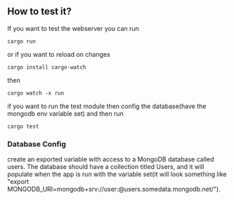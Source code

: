 ## How to test it?
If you want to test the webserver you can run
```shell
cargo run 
```
or if you want to reload on changes
```shell
cargo install cargo-watch
```
then
```shell
cargo watch -x run
```

if you want to run the test module then config the database(have the mongodb env variable set) and then run
```shell
cargo test
```

### Database Config
create an exported variable with access to a MongoDB database called users.
The database should have a collection titled Users, and it will populate when
the app is run with the variable set(it will look something like 
"export MONGODB_URI=mongodb+srv://user:<password>@users.somedata.mongodb.net/").
